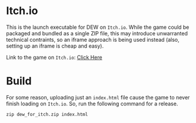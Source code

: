 # Itch.io

This is the launch executable for DEW on `Itch.io`. While the game could be packaged and bundled as a single ZIP file, this may introduce unwarranted technical contraints, so an iframe approach is being used instead (also, setting up an iframe is cheap and easy).

Link to the game on `Itch.io`: [Click Here](https://scalene-scales.itch.io/de-waltz)

# Build

For some reason, uploading just an `index.html` file cause the game to never finish loading on `Itch.io`. So, run the following command for a release.

```
zip dew_for_itch.zip index.html
```
